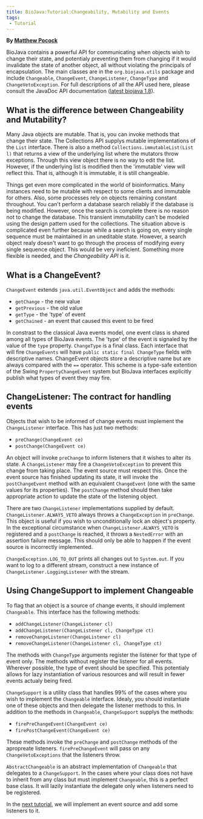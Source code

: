 ```yaml
---
title: BioJava:Tutorial:Changeability, Mutability and Events
tags:
 - Tutorial
---
```


**By [Matthew Pocock](mailto:mrp@sanger.ac.uk)**

BioJava contains a powerful API for communicating when objects wish to
change their state, and potentialy preventing them from changing if it
would invalidate the state of another object, all without violating the
principals of encapsulation. The main classes are in the
`org.biojava.utils` package and include `Changeable`, `ChangeEvent`,
`ChangeListener`, `ChangeType` and `ChangeVetoException`. For full
descriptions of all the API used here, please consult the JavaDoc API
documentation ([latest biojava
1.8](http://www.biojava.org/docs/api1.8/)).

What is the difference between Changeability and Mutability?
------------------------------------------------------------

Many Java objects are mutable. That is, you can invoke methods that
change their state. The Collections API supplys mutable implementations
of the `List` interface. There is also a method
`Collections.immutableList(List l)` that returns a view of the
underlying list where the mutators throw exceptions. Through this view
object there is no way to edit the list. However, if the underlying list
is modified then the 'immutable' view will reflect this. That is,
although it is immutable, it is still changeable.

Things get even more complicated in the world of bioinformatics. Many
instances need to be mutable with respect to some clients and immutable
for others. Also, some processes rely on objects remaining constant
throughout. You can't perform a database search reliably if the database
is being modified. However, once the search is complete there is no
reason not to change the database. This transient immutability can't be
modeled using the design pattern used for the collections. The situation
above is complicated even further because while a search is going on,
every single sequence must be maintained in an uneditable state.
However, a search object realy doesn't want to go through the process of
modifying every single sequence object. This would be very ineficient.
Something more flexible is needed, and the *Changeability API* is it.

What is a ChangeEvent?
----------------------

`ChangeEvent` extends `java.util.EventObject` and adds the methods:

-   `getChange` - the new value
-   `getPrevious` - the old value
-   `getType` - the 'type' of event
-   `getChained` - an event that caused this event to be fired

In constrast to the classical Java events model, one event class is
shared among all types of BioJava events. The 'type' of the event is
signaled by the value of the `type` property. `ChangeType` is a final
class. Each interface that will fire `ChangeEvents` will have
`public static final ChangeType` fields with descriptive names.
ChangeEvent objects store a descriptive name but are always compared
with the `==` operator. This scheme is a type-safe extention of the
Swing `PropertyChangeEvent` system but BioJava interfaces explicitly
publish what types of event they may fire.

ChangeListener: The contract for handling events
------------------------------------------------

Objects that wish to be informed of change events must implement the
`ChangeListener` interface. This has just two methods:

-   `preChange(ChangeEvent ce)`
-   `postChange(ChangeEvent ce)`

An object will invoke `preChange` to inform listeners that it wishes to
alter its state. A `ChangeListener` may fire a `ChangeVetoException` to
prevent this change from taking place. The event source must respect
this. Once the event source has finished updating its state, it will
invoke the `postChangeEvent` method with an equivalent `ChangeEvent`
(one with the same values for its properties). The `postChange` method
should then take appropriate action to update the state of the listening
object.

There are two `ChangeListener` implementations supplied by default.
`ChangeListener.ALWAYS_VETO` always throws a `ChangeException` in
`preChange`. This object is useful if you wish to unconditionally lock
an object's property. In the exceptional circumstance when
`ChangeListener.ALWAYS_VETO` is registered and a `postChange` is
reached, it throws a `NestedError` with an assertion failure message.
This should only be able to happen if the event source is incorrectly
implemented.

`ChangeException.LOG_TO_OUT` prints all changes out to `System.out`. If
you want to log to a different stream, construct a new instance of
`ChangeListener.LoggingListener` with the stream.

Using ChangeSupport to implement Changeable
-------------------------------------------

To flag that an object is a source of change events, it should implement
`Changeable`. This interface has the following methods:

-   `addChangeListener(ChangeListener cl)`
-   `addChangeListener(ChangeListener cl, ChangeType ct)`
-   `removeChangeListener(ChangeListener cl)`
-   `removeChangeListener(ChangeListener cl, ChangeType ct)`

The methods with `ChangeType` arguments register the listener for that
type of event only. The methods without register the listener for all
events. Wherever possible, the type of event should be specified. This
potentialy allows for lazy instantiation of various resources and will
result in fewer events actualy being fired.

`ChangeSupport` is a utility class that handles 99% of the cases where
you wish to implement the `Changeable` interface. Idealy, you should
instantiate one of these objects and then delegate the listener methods
to this. In addition to the methods in `Changeable`, `ChangeSupport`
supplys the methods:

-   `firePreChangeEvent(ChangeEvent ce)`
-   `firePostChangeEvent(ChangeEvent ce)`

These methods invoke the `preChange` and `postChange` methods of the
apropreate listeners. `firePreChangeEvent` will pass on any
`ChangeVetoExceptions` that the listeners throw.

`AbstractChangeable` is an abstract implementation of `Changeable` that
delegates to a `ChangeSupport`. In the cases where your class does not
have to inherit from any class but must implement `Changeable`, this is
a perfect base class. It will lazily instantiate the delegate only when
listeners need to be registered.

In the [next
tutorial](BioJava:Tutorial:ChangeEvent_example_using_Distribution_objects "wikilink"),
we will implement an event source and add some listeners to it.
